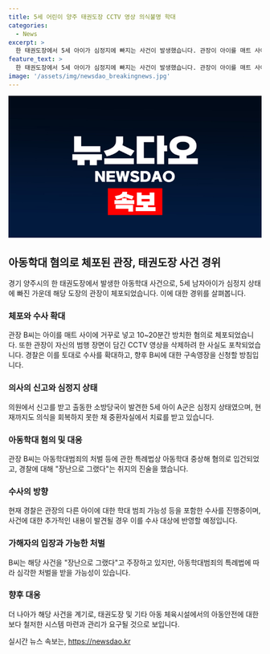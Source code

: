 ```yaml
---
title: 5세 어린이 양주 태권도장 CCTV 영상 의식불명 학대
categories:
  - News
excerpt: >
  한 태권도장에서 5세 아이가 심정지에 빠지는 사건이 발생했습니다. 관장이 아이를 매트 사이에 거꾸로 넣고 10~20분간 방치한 혐의로 체포되었는데, CCTV 삭제 등의 의혹도 제기되고 있습니다. 아이는 아직 의식을 회복하지 못한 상태이며, 관장은 아동학대 중상해 혐의로 입건되었고 구속영장도 신청될 예정입니다. 해당 사건은 사람들의 이목을 끄는 중요한 사회적 이슈로 부각되고 있습니다.
feature_text: >
  한 태권도장에서 5세 아이가 심정지에 빠지는 사건이 발생했습니다. 관장이 아이를 매트 사이에 거꾸로 넣고 10~20분간 방치한 혐의로 체포되었는데, CCTV 삭제 등의 의혹도 제기되고 있습니다. 아이는 아직 의식을 회복하지 못한 상태이며, 관장은 아동학대 중상해 혐의로 입건되었고 구속영장도 신청될 예정입니다. 해당 사건은 사람들의 이목을 끄는 중요한 사회적 이슈로 부각되고 있습니다.
image: '/assets/img/newsdao_breakingnews.jpg'
---
```


<p><img src="/assets/img/newsdao_breakingnews.jpg" alt="bookingtag 속보" /></p>

<h2 data-ke-size="size26">아동학대 혐의로 체포된 관장, 태권도장 사건 경위</h2>

<p data-ke-size="size16">경기 양주시의 한 태권도장에서 발생한 아동학대 사건으로, 5세 남자아이가 심정지 상태에 빠진 가운데 해당 도장의 관장이 체포되었습니다. 이에 대한 경위를 살펴봅니다.</p>

<h3>체포와 수사 확대</h3>

<p data-ke-size="size16">관장 B씨는 아이를 매트 사이에 거꾸로 넣고 10~20분간 방치한 혐의로 체포되었습니다. 또한 관장이 자신의 범행 장면이 담긴 CCTV 영상을 삭제하려 한 사실도 포착되었습니다. 경찰은 이를 토대로 수사를 확대하고, 향후 B씨에 대한 구속영장을 신청할 방침입니다.</p>

<h3>의사의 신고와 심정지 상태</h3>

<p data-ke-size="size16">의원에서 신고를 받고 출동한 소방당국이 발견한 5세 아이 A군은 심정지 상태였으며, 현재까지도 의식을 회복하지 못한 채 중환자실에서 치료를 받고 있습니다.</p>

<h3>아동학대 혐의 및 대응</h3>

<p data-ke-size="size16">관장 B씨는 아동학대범죄의 처벌 등에 관한 특례법상 아동학대 중상해 혐의로 입건되었고, 경찰에 대해 "장난으로 그랬다"는 취지의 진술을 했습니다.</p>

<h3>수사의 방향</h3>

<p data-ke-size="size16">현재 경찰은 관장의 다른 아이에 대한 학대 범죄 가능성 등을 포함한 수사를 진행중이며, 사건에 대한 추가적인 내용이 발견될 경우 이를 수사 대상에 반영할 예정입니다.</p>

<h3>가해자의 입장과 가능한 처벌</h3>

<p data-ke-size="size16">B씨는 해당 사건을 "장난으로 그랬다"고 주장하고 있지만, 아동학대범죄의 특례법에 따라 심각한 처벌을 받을 가능성이 있습니다.</p>

<h3>향후 대응</h3>

<p data-ke-size="size16">더 나아가 해당 사건을 계기로, 태권도장 및 기타 아동 체육시설에서의 아동안전에 대한 보다 철저한 시스템 마련과 관리가 요구될 것으로 보입니다.</p>
실시간 뉴스 속보는, <a href="https://newsdao.kr" rel="dofollow">https://newsdao.kr</a>


